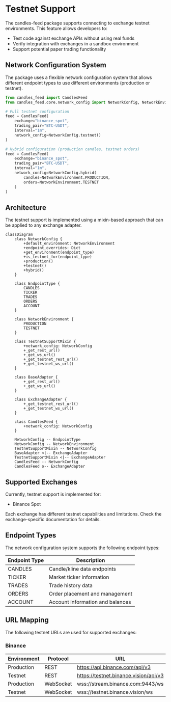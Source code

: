 # Testnet Support

The candles-feed package supports connecting to exchange testnet environments. This feature allows developers to:

- Test code against exchange APIs without using real funds
- Verify integration with exchanges in a sandbox environment
- Support potential paper trading functionality

## Network Configuration System

The package uses a flexible network configuration system that allows different endpoint types to use different environments (production or testnet).

```python
from candles_feed import CandlesFeed
from candles_feed.core.network_config import NetworkConfig, NetworkEnvironment

# Full testnet configuration
feed = CandlesFeed(
    exchange="binance_spot",
    trading_pair="BTC-USDT",
    interval="1m",
    network_config=NetworkConfig.testnet()
)

# Hybrid configuration (production candles, testnet orders)
feed = CandlesFeed(
    exchange="binance_spot",
    trading_pair="BTC-USDT",
    interval="1m",
    network_config=NetworkConfig.hybrid(
        candles=NetworkEnvironment.PRODUCTION,
        orders=NetworkEnvironment.TESTNET
    )
)
```

## Architecture

The testnet support is implemented using a mixin-based approach that can be applied to any exchange adapter.

```mermaid
classDiagram
    class NetworkConfig {
        +default_environment: NetworkEnvironment
        +endpoint_overrides: Dict
        +get_environment(endpoint_type)
        +is_testnet_for(endpoint_type)
        +production()
        +testnet()
        +hybrid()
    }

    class EndpointType {
        CANDLES
        TICKER
        TRADES
        ORDERS
        ACCOUNT
    }

    class NetworkEnvironment {
        PRODUCTION
        TESTNET
    }

    class TestnetSupportMixin {
        +network_config: NetworkConfig
        +_get_rest_url()
        +_get_ws_url()
        +_get_testnet_rest_url()
        +_get_testnet_ws_url()
    }

    class BaseAdapter {
        +_get_rest_url()
        +_get_ws_url()
    }

    class ExchangeAdapter {
        +_get_testnet_rest_url()
        +_get_testnet_ws_url()
    }

    class CandlesFeed {
        +network_config: NetworkConfig
    }

    NetworkConfig -- EndpointType
    NetworkConfig -- NetworkEnvironment
    TestnetSupportMixin -- NetworkConfig
    BaseAdapter <|-- ExchangeAdapter
    TestnetSupportMixin <|-- ExchangeAdapter
    CandlesFeed -- NetworkConfig
    CandlesFeed o-- ExchangeAdapter
```

## Supported Exchanges

Currently, testnet support is implemented for:

- Binance Spot

Each exchange has different testnet capabilities and limitations. Check the exchange-specific documentation for details.

## Endpoint Types

The network configuration system supports the following endpoint types:

| Endpoint Type | Description |
|---------------|-------------|
| CANDLES       | Candle/kline data endpoints |
| TICKER        | Market ticker information |
| TRADES        | Trade history data |
| ORDERS        | Order placement and management |
| ACCOUNT       | Account information and balances |

## URL Mapping

The following testnet URLs are used for supported exchanges:

### Binance

| Environment | Protocol | URL |
|-------------|----------|-----|
| Production  | REST     | https://api.binance.com/api/v3 |
| Testnet     | REST     | https://testnet.binance.vision/api/v3 |
| Production  | WebSocket| wss://stream.binance.com:9443/ws |
| Testnet     | WebSocket| wss://testnet.binance.vision/ws |
